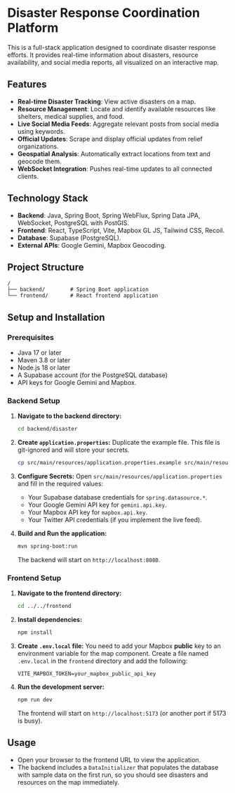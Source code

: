 # Disaster Response Coordination Platform

This is a full-stack application designed to coordinate disaster response efforts. It provides real-time information about disasters, resource availability, and social media reports, all visualized on an interactive map.

## Features

*   **Real-time Disaster Tracking**: View active disasters on a map.
*   **Resource Management**: Locate and identify available resources like shelters, medical supplies, and food.
*   **Live Social Media Feeds**: Aggregate relevant posts from social media using keywords.
*   **Official Updates**: Scrape and display official updates from relief organizations.
*   **Geospatial Analysis**: Automatically extract locations from text and geocode them.
*   **WebSocket Integration**: Pushes real-time updates to all connected clients.

## Technology Stack

*   **Backend**: Java, Spring Boot, Spring WebFlux, Spring Data JPA, WebSocket, PostgreSQL with PostGIS.
*   **Frontend**: React, TypeScript, Vite, Mapbox GL JS, Tailwind CSS, Recoil.
*   **Database**: Supabase (PostgreSQL).
*   **External APIs**: Google Gemini, Mapbox Geocoding.

## Project Structure

```
/
├── backend/        # Spring Boot application
└── frontend/       # React frontend application
```

## Setup and Installation

### Prerequisites

*   Java 17 or later
*   Maven 3.8 or later
*   Node.js 18 or later
*   A Supabase account (for the PostgreSQL database)
*   API keys for Google Gemini and Mapbox.

### Backend Setup

1.  **Navigate to the backend directory:**
    ```bash
    cd backend/disaster
    ```

2.  **Create `application.properties`:**
    Duplicate the example file. This file is git-ignored and will store your secrets.
    ```bash
    cp src/main/resources/application.properties.example src/main/resources/application.properties
    ```

3.  **Configure Secrets:**
    Open `src/main/resources/application.properties` and fill in the required values:
    *   Your Supabase database credentials for `spring.datasource.*`.
    *   Your Google Gemini API key for `gemini.api.key`.
    *   Your Mapbox API key for `mapbox.api.key`.
    *   Your Twitter API credentials (if you implement the live feed).

4.  **Build and Run the application:**
    ```bash
    mvn spring-boot:run
    ```
    The backend will start on `http://localhost:8080`.

### Frontend Setup

1.  **Navigate to the frontend directory:**
    ```bash
    cd ../../frontend
    ```

2.  **Install dependencies:**
    ```bash
    npm install
    ```

3.  **Create `.env.local` file:**
    You need to add your Mapbox **public** key to an environment variable for the map component.
    Create a file named `.env.local` in the `frontend` directory and add the following:
    ```
    VITE_MAPBOX_TOKEN=your_mapbox_public_api_key
    ```

4.  **Run the development server:**
    ```bash
    npm run dev
    ```
    The frontend will start on `http://localhost:5173` (or another port if 5173 is busy).

## Usage

*   Open your browser to the frontend URL to view the application.
*   The backend includes a `DataInitializer` that populates the database with sample data on the first run, so you should see disasters and resources on the map immediately. 